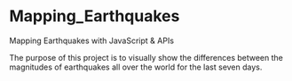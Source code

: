 # Mapping_Earthquakes
Mapping Earthquakes with JavaScript &amp; APIs

The purpose of this project is to visually show the differences between the magnitudes of earthquakes all over the world for the last seven days.
